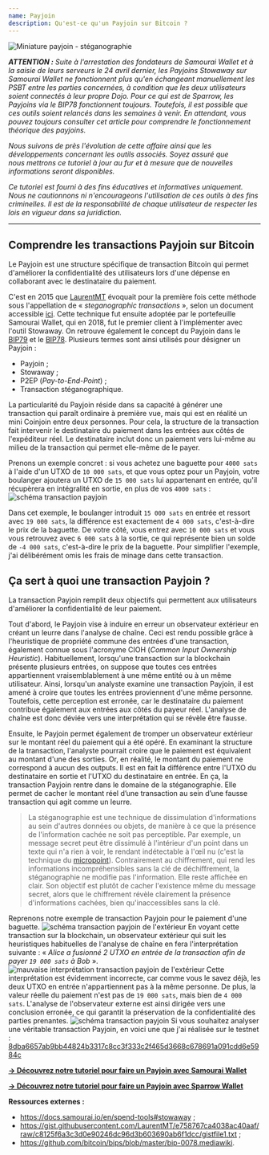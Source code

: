 ```yaml
---
name: Payjoin
description: Qu'est-ce qu'un Payjoin sur Bitcoin ?
---
```

![Miniature payjoin - stéganographie](assets/cover.webp)

***ATTENTION :** Suite à l'arrestation des fondateurs de Samourai Wallet et à la saisie de leurs serveurs le 24 avril dernier, les Payjoins Stowaway sur Samourai Wallet ne fonctionnent plus qu'en échangeant manuellement les PSBT entre les parties concernées, à condition que les deux utilisateurs soient connectés à leur propre Dojo. Pour ce qui est de Sparrow, les Payjoins via le BIP78 fonctionnent toujours. Toutefois, il est possible que ces outils soient relancés dans les semaines à venir. En attendant, vous pouvez toujours consulter cet article pour comprendre le fonctionnement théorique des payjoins.*

_Nous suivons de près l'évolution de cette affaire ainsi que les développements concernant les outils associés. Soyez assuré que nous mettrons ce tutoriel à jour au fur et à mesure que de nouvelles informations seront disponibles._

_Ce tutoriel est fourni à des fins éducatives et informatives uniquement. Nous ne cautionnons ni n'encourageons l'utilisation de ces outils à des fins criminelles. Il est de la responsabilité de chaque utilisateur de respecter les lois en vigueur dans sa juridiction._

---
## Comprendre les transactions Payjoin sur Bitcoin

Le Payjoin est une structure spécifique de transaction Bitcoin qui permet d'améliorer la confidentialité des utilisateurs lors d'une dépense en collaborant avec le destinataire du paiement. 

C'est en 2015 que [LaurentMT](https://twitter.com/LaurentMT) évoquait pour la première fois cette méthode sous l'appellation de « *steganographic transactions* », selon un document accessible [ici](https://gist.githubusercontent.com/LaurentMT/e758767ca4038ac40aaf/raw/c8125f6a3c3d0e90246dc96d3b603690ab6f1dcc/gistfile1.txt). Cette technique fut ensuite adoptée par le portefeuille Samourai Wallet, qui en 2018, fut le premier client à l'implémenter avec l'outil Stowaway. On retrouve également le concept du Payjoin dans le [BIP79](https://github.com/bitcoin/bips/blob/master/bip-0079.mediawiki) et le [BIP78](https://github.com/bitcoin/bips/blob/master/bip-0078.mediawiki). Plusieurs termes sont ainsi utilisés pour désigner un Payjoin :
- Payjoin ;
- Stowaway ;
- P2EP (*Pay-to-End-Point*) ;
- Transaction stéganographique.

La particularité du Payjoin réside dans sa capacité à générer une transaction qui paraît ordinaire à première vue, mais qui est en réalité un mini Coinjoin entre deux personnes. Pour cela, la structure de la transaction fait intervenir le destinataire du paiement dans les entrées aux côtés de l'expéditeur réel. Le destinataire inclut donc un paiement vers lui-même au milieu de la transaction qui permet elle-même de le payer. 

Prenons un exemple concret : si vous achetez une baguette pour `4000 sats` à l'aide d'un UTXO de `10 000 sats`, et que vous optez pour un Payjoin, votre boulanger ajoutera un UTXO de `15 000 sats` lui appartenant en entrée, qu'il récupèrera en intégralité en sortie, en plus de vos `4000 sats` :
![schéma transaction payjoin](assets/fr/1.webp)

Dans cet exemple, le boulanger introduit `15 000 sats` en entrée et ressort avec `19 000 sats`, la différence est exactement de `4 000 sats`, c'est-à-dire le prix de la baguette. De votre côté, vous entrez avec `10 000 sats` et vous vous retrouvez avec `6 000 sats` à la sortie, ce qui représente bien un solde de `-4 000 sats`, c'est-à-dire le prix de la baguette. Pour simplifier l'exemple, j'ai délibérément omis les frais de minage dans cette transaction.

## Ça sert à quoi une transaction Payjoin ?

La transaction Payjoin remplit deux objectifs qui permettent aux utilisateurs d'améliorer la confidentialité de leur paiement. 

Tout d'abord, le Payjoin vise à induire en erreur un observateur extérieur en créant un leurre dans l'analyse de chaîne. Ceci est rendu possible grâce à l'heuristique de propriété commune des entrées d'une transaction, également connue sous l'acronyme CIOH (*Common Input Ownership Heuristic*). Habituellement, lorsqu'une transaction sur la blockchain présente plusieurs entrées, on suppose que toutes ces entrées appartiennent vraisemblablement à une même entité ou à un même utilisateur. Ainsi, lorsqu'un analyste examine une transaction Payjoin, il est amené à croire que toutes les entrées proviennent d'une même personne. Toutefois, cette perception est erronée, car le destinataire du paiement contribue également aux entrées aux côtés du payeur réel. L'analyse de chaîne est donc déviée vers une interprétation qui se révèle être fausse.

Ensuite, le Payjoin permet également de tromper un observateur extérieur sur le montant réel du paiement qui a été opéré. En examinant la structure de la transaction, l'analyste pourrait croire que le paiement est équivalent au montant d'une des sorties. Or, en réalité, le montant du paiement ne correspond à aucun des outputs. Il est en fait la différence entre l'UTXO du destinataire en sortie et l'UTXO du destinataire en entrée. En ça, la transaction Payjoin rentre dans le domaine de la stéganographie. Elle permet de cacher le montant réel d’une transaction au sein d’une fausse transaction qui agit comme un leurre.

> La stéganographie est une technique de dissimulation d'informations au sein d'autres données ou objets, de manière à ce que la présence de l'information cachée ne soit pas perceptible. Par exemple, un message secret peut être dissimulé à l'intérieur d'un point dans un texte qui n'a rien à voir, le rendant indétectable à l'œil nu (c'est la technique du [micropoint](https://fr.wikipedia.org/wiki/Micropoint)). Contrairement au chiffrement, qui rend les informations incompréhensibles sans la clé de déchiffrement, la stéganographie ne modifie pas l'information. Elle reste affichée en clair. Son objectif est plutôt de cacher l'existence même du message secret, alors que le chiffrement révèle clairement la présence d'informations cachées, bien qu'inaccessibles sans la clé.

Reprenons notre exemple de transaction Payjoin pour le paiement d'une baguette.
![schéma transaction payjoin de l'extérieur](assets/fr/2.webp)
En voyant cette transaction sur la blockchain, un observateur extérieur qui suit les heuristiques habituelles de l'analyse de chaîne en fera l'interprétation suivante : « *Alice a fusionné 2 UTXO en entrée de la transaction afin de payer `19 000 sats` à Bob* ».
![mauvaise interprétation transaction payjoin de l'extérieur](assets/fr/3.webp)
Cette interprétation est évidemment incorrecte, car comme vous le savez déjà, les deux UTXO en entrée n'appartiennent pas à la même personne. De plus, la valeur réelle du paiement n'est pas de `19 000 sats`, mais bien de `4 000 sats`. L'analyse de l'observateur externe est ainsi dirigée vers une conclusion erronée, ce qui garantit la préservation de la confidentialité des parties prenantes.
![schéma transaction payjoin](assets/fr/1.webp)
Si vous souhaitez analyser une véritable transaction Payjoin, en voici une que j'ai réalisée sur le testnet : [8dba6657ab9bb44824b3317c8cc3f333c2f465d3668c678691a091cdd6e5984c](https://mempool.space/fr/testnet/tx/8dba6657ab9bb44824b3317c8cc3f333c2f465d3668c678691a091cdd6e5984c)

[**-> Découvrez notre tutoriel pour faire un Payjoin avec Samourai Wallet**](https://planb.network/tutorials/privacy/on-chain/payjoin-samourai-wallet-48a5c711-ee3d-44db-b812-c55913080eab)

[**-> Découvrez notre tutoriel pour faire un Payjoin avec Sparrow Wallet**](https://planb.network/tutorials/privacy/on-chain/payjoin-sparrow-wallet-087a0e49-61cd-41f5-8440-ac7b157bdd62)


**Ressources externes :** 
- https://docs.samourai.io/en/spend-tools#stowaway ;
- https://gist.githubusercontent.com/LaurentMT/e758767ca4038ac40aaf/raw/c8125f6a3c3d0e90246dc96d3b603690ab6f1dcc/gistfile1.txt ;
- https://github.com/bitcoin/bips/blob/master/bip-0078.mediawiki.
